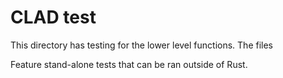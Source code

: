 # CLAD test

This directory has testing for the lower level functions. The files


Feature stand-alone tests that can be ran outside of Rust.

<!-- TODO: Check if this is valid-->

